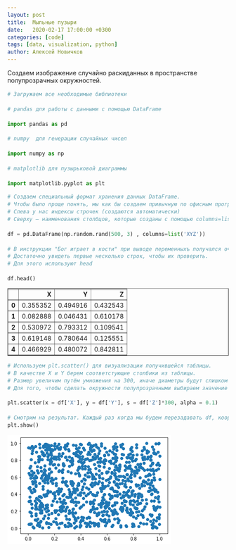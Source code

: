 ```yaml
---
layout: post
title:  Мыльные пузыри
date:   2020-02-17 17:00:00 +0300
categories: [code]
tags: [data, visualization, python]
author: Алексей Новичков
---
```


Создаем изображение случайно раскиданных в пространстве полупрозрачных окружностей.


```python
# Загружаем все необходимые библиотеки

# pandas для работы с данными с помощью DataFrame

import pandas as pd

# numpy  для генерации случайных чисел

import numpy as np

# matplotlib для пузырьковой диаграммы

import matplotlib.pyplot as plt
```


```python
# Создаем специальный формат хранения данных DataFrame.
# Чтобы было проще понять, мы как бы создаем привычную по офисным программам виду таблицу.
# Слева у нас индексы строчек (создаются автоматически) 
# Cверху — наименования столбцов, которые созданы с помощью columns=list('XYZ')

df = pd.DataFrame(np.random.rand(500, 3) , columns=list('XYZ'))

# В инструкции "Бог играет в кости" при выводе переменныхъ получался очень большой неудобный список.
# Достаточно увидеть первые несколько строк, чтобы их проверить.
# Для этого используют head

df.head()
```




<div>
<style scoped>
    .dataframe tbody tr th:only-of-type {
        vertical-align: middle;
    }

    .dataframe tbody tr th {
        vertical-align: top;
    }

    .dataframe thead th {
        text-align: right;
    }
</style>
<table border="1" class="dataframe">
  <thead>
    <tr style="text-align: right;">
      <th></th>
      <th>X</th>
      <th>Y</th>
      <th>Z</th>
    </tr>
  </thead>
  <tbody>
    <tr>
      <th>0</th>
      <td>0.355352</td>
      <td>0.494916</td>
      <td>0.432543</td>
    </tr>
    <tr>
      <th>1</th>
      <td>0.082888</td>
      <td>0.046431</td>
      <td>0.610178</td>
    </tr>
    <tr>
      <th>2</th>
      <td>0.530972</td>
      <td>0.793312</td>
      <td>0.109541</td>
    </tr>
    <tr>
      <th>3</th>
      <td>0.619148</td>
      <td>0.780644</td>
      <td>0.125551</td>
    </tr>
    <tr>
      <th>4</th>
      <td>0.466929</td>
      <td>0.480072</td>
      <td>0.842811</td>
    </tr>
  </tbody>
</table>
</div>




```python
# Используем plt.scatter() для визуализации получившейся таблицы.
# В качестве X и Y берем соответстующие столбики из таблицы.
# Размер увеличим путём умножения на 300, иначе диаметры будут слишком маленькими
# Для того, чтобы сделать окружности полупрозрачными выбираем значение alpha = 0.1

plt.scatter(x = df['X'], y = df['Y'], s = df['Z']*300, alpha = 0.1)

# Смотрим на результат. Каждый раз когда мы будем перезадавать df, координаты и размеры будут менться.
plt.show()
```


![png](https://raw.githubusercontent.com/novichkovnet/novichkovnet.github.io/master/_posts/output_9_0.png)



```python

```
